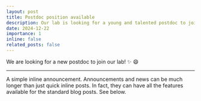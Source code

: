 ```yaml
---
layout: post
title: Postdoc position available
description: Our lab is looking for a young and talented postdoc to join our team.
date: 2024-12-22
importance: 1 
inline: false
related_posts: false
---
```


We are looking for a new postdoc to join our lab! :sparkles: :smile:

---

A simple inline announcement. Announcements and news can be much longer than just quick inline posts. In fact, they can have all the features available for the standard blog posts. See below.

